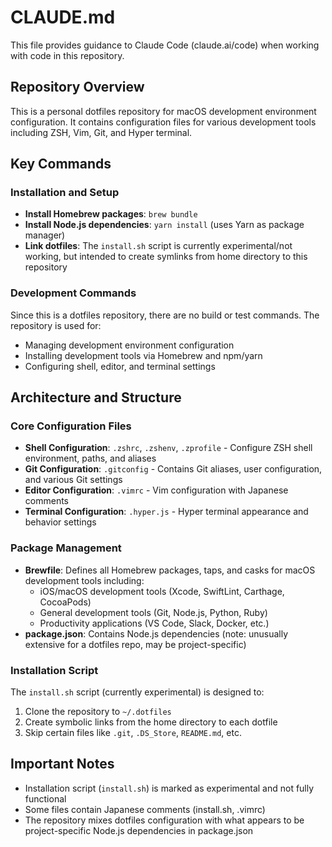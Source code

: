# CLAUDE.md

This file provides guidance to Claude Code (claude.ai/code) when working with code in this repository.

## Repository Overview
This is a personal dotfiles repository for macOS development environment configuration. It contains configuration files for various development tools including ZSH, Vim, Git, and Hyper terminal.

## Key Commands

### Installation and Setup
- **Install Homebrew packages**: `brew bundle`
- **Install Node.js dependencies**: `yarn install` (uses Yarn as package manager)
- **Link dotfiles**: The `install.sh` script is currently experimental/not working, but intended to create symlinks from home directory to this repository

### Development Commands
Since this is a dotfiles repository, there are no build or test commands. The repository is used for:
- Managing development environment configuration
- Installing development tools via Homebrew and npm/yarn
- Configuring shell, editor, and terminal settings

## Architecture and Structure

### Core Configuration Files
- **Shell Configuration**: `.zshrc`, `.zshenv`, `.zprofile` - Configure ZSH shell environment, paths, and aliases
- **Git Configuration**: `.gitconfig` - Contains Git aliases, user configuration, and various Git settings
- **Editor Configuration**: `.vimrc` - Vim configuration with Japanese comments
- **Terminal Configuration**: `.hyper.js` - Hyper terminal appearance and behavior settings

### Package Management
- **Brewfile**: Defines all Homebrew packages, taps, and casks for macOS development tools including:
  - iOS/macOS development tools (Xcode, SwiftLint, Carthage, CocoaPods)
  - General development tools (Git, Node.js, Python, Ruby)
  - Productivity applications (VS Code, Slack, Docker, etc.)
- **package.json**: Contains Node.js dependencies (note: unusually extensive for a dotfiles repo, may be project-specific)

### Installation Script
The `install.sh` script (currently experimental) is designed to:
1. Clone the repository to `~/.dotfiles`
2. Create symbolic links from the home directory to each dotfile
3. Skip certain files like `.git`, `.DS_Store`, `README.md`, etc.

## Important Notes
- Installation script (`install.sh`) is marked as experimental and not fully functional
- Some files contain Japanese comments (install.sh, .vimrc)
- The repository mixes dotfiles configuration with what appears to be project-specific Node.js dependencies in package.json